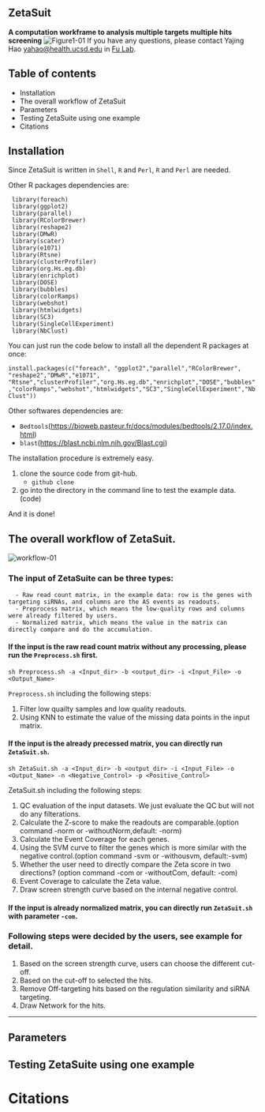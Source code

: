## ZetaSuit
**A computation workframe to analysis multiple targets multiple hits screening**
![Figure1-01](https://user-images.githubusercontent.com/65927843/118019732-2b29b600-b30e-11eb-9ca0-5911dd82b608.jpg)
If you have any questions, please contact Yajing Hao <yahao@health.ucsd.edu> in [Fu Lab](http://fugenome.ucsd.edu/).

## Table of contents
- Installation
- The overall workflow of ZetaSuit
- Parameters
- Testing ZetaSuite using one example
- Citations
## Installation
Since ZetaSuit is written in `Shell`, `R` and `Perl`, `R` and `Perl` are needed. 

Other R packages dependencies are:
    
    
     library(foreach)
     library(ggplot2)
     library(parallel)
     library(RColorBrewer)
     library(reshape2)
     library(DMwR)
     library(scater)
     library(e1071)
     library(Rtsne)
     library(clusterProfiler)
     library(org.Hs.eg.db)
     library(enrichplot)
     library(DOSE)
     library(bubbles)
     library(colorRamps)
     library(webshot)
     library(htmlwidgets)
     library(SC3)
     library(SingleCellExperiment)
     library(NbClust)
     
You can just run the code below to install all the dependent R packages at once:

`install.packages(c("foreach", "ggplot2","parallel","RColorBrewer", "reshape2","DMwR","e1071", "Rtsne","clusterProfiler","org.Hs.eg.db","enrichplot","DOSE","bubbles","colorRamps","webshot","htmlwidgets","SC3","SingleCellExperiment","NbClust"))`

Other softwares dependencies are:

- `Bedtools`(https://bioweb.pasteur.fr/docs/modules/bedtools/2.17.0/index.html)
- `blast`(https://blast.ncbi.nlm.nih.gov/Blast.cgi)

      
The installation procedure is extremely easy. 
1. clone the source code from git-hub.
   - `github clone  `
2. go into the directory in the command line to test the example data.
(code)

And it is done!

## The overall workflow of ZetaSuit.
![workflow-01](https://user-images.githubusercontent.com/65927843/118020609-1ef22880-b30f-11eb-8e59-843c3eb4fe31.jpg)


### The input of ZetaSuite can be three types:
      
      - Raw read count matrix, in the example data: row is the genes with targeting siRNAs, and columns are the AS events as readouts.
      - Preprocess matrix, which means the low-quality rows and columns were already filtered by users.
      - Normalized matrix, which means the value in the matrix can directly compare and do the accumulation.
        

#### If the input is the raw read count matrix without any processing, please run the `Preprocess.sh` first.

`sh Preprocess.sh -a <Input_dir> -b <output_dir> -i <Input_File> -o <Output_Name>`

`Preprocess.sh` including the following steps: 
  1. Filter low quailty samples and low quality readouts.
  2. Using KNN to estimate the value of the missing data points in the input matrix.

#### If the input is the already precessed matrix, you can directly run `ZetaSuit.sh`.

`sh ZetaSuit.sh -a <Input_dir> -b <output_dir> -i <Input_File> -o <Output_Name> -n <Negative_Control> -p <Positive_Control>`

ZetaSuit.sh including the following steps:
  1. QC evaluation of the input datasets. We just evaluate the QC but will not do any filterations.
  2. Calculate the Z-score to make the readouts are comparable.(option command -norm or -withoutNorm,default: -norm)
  3. Calculate the Event Coverage for each genes.
  4. Using the SVM curve to filter the genes which is more similar with the negative control.(option command -svm or -withousvm, default:-svm)
  5. Whether the user need to directly compare the Zeta score in two directions? (option command -com or -withoutCom, default: -com)
  6. Event Coverage to calculate the Zeta value.
  7. Draw screen strength curve based on the internal negative control.
 
  
#### If the input is already normalized matrix, you can directly run `ZetaSuit.sh` with parameter `-com`. 

### Following steps were decided by the users, see example for detail.
  1. Based on the screen strength curve, users can choose the different cut-off.
  2. Based on the cut-off to selected the hits.
  3. Remove Off-targeting hits based on the regulation similarity and siRNA targeting.
  4. Draw Network for the hits.
 
 ----------------------------------------------------------------------------------------------------------------------------------------------------------------
 ## Parameters 
 ## Testing ZetaSuite using one example
 # Citations
